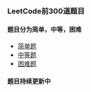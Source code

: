 ### LeetCode前300道题目

#### 题目分为简单，中等，困难

* [简单题](leetcode300/src/leetcode300_easy/Main.java)
* [中等题](leetcode300/src/leetcode300_normal/Main.java)
* [困难题](leetcode300/src/leetcode300_hard/Main.java)

#### 题目持续更新中
